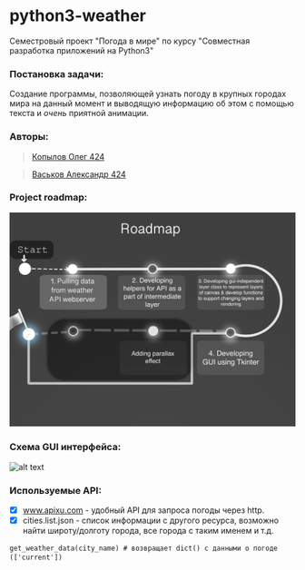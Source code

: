 # python3-weather
Семестровый проект "Погода в мире" по курсу "Совместная разработка приложений на Python3" 
### Постановка задачи: 
Создание программы, позволяющей узнать погоду в крупных городах мира на данный момент и выводящую информацию об этом с помощью текста и *очень* приятной анимации. 
### Авторы: 
> [Копылов Олег 424](https://github.com/Kopylov-Oleg)

> [Васьков Александр 424](https://github.com/AVasK)
### Project roadmap:
![alt text](https://raw.githubusercontent.com/AVasK/python3-weather/master/plan.jpg)

### Схема GUI интерфейса:
![alt text](https://pp.userapi.com/c854128/v854128419/26f3e/N55nEweiqCY.jpg)

### Используемые API:
- [x] www.apixu.com - удобный API для запроса погоды через http.
- [x] cities.list.json - список информации с другого ресурса, возможно найти широту/долготу города, все города с таким именем и т.д.

```python3
get_weather_data(city_name) # возвращает dict() с данными о погоде (['current'])

```
